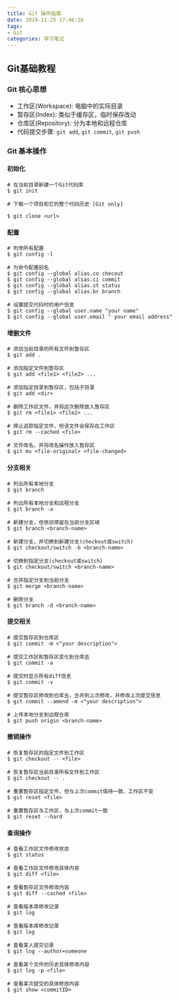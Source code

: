 ```yaml
---
title: Git 操作指南
date: 2019-11-25 17:46:16
tags: 
- Git
categories: 学习笔记
---
```



## Git基础教程

### Git 核心思想

- 工作区(Workspace): 电脑中的实际目录
- 暂存区(Index): 类似于缓存区，临时保存改动
- 仓库区(Repository): 分为本地和远程仓库
- 代码提交步骤: `git add`, `git commit`, `git push`


### Git 基本操作

#### 初始化

```git
# 在当前目录新建一个Git代码库
$ git init

# 下载一个项目和它的整个代码历史 [Git only]

$ git clone <url>
```

#### 配置

```git
# 列举所有配置
$ git config -l

# 为命令配置别名
$ git config --global alias.co checout
$ git config --global alias.ci commit
$ git config --global alias.st status
$ git config --global alias.br branch

# 设置提交代码时的用户信息
$ git config --global user.name "your name"
$ git config --global user.email " your email address"
```

#### 增删文件

```git
# 添加当前目录的所有文件到暂存区
$ git add .

# 添加指定文件到暂存区
$ git add <file1> <file2> ...

# 添加指定目录到暂存区，包括子目录
$ git add <dir>

# 删除工作区文件，并将这次删除放入暂存区
$ git rm <file1> <file2> ...

# 停止追踪指定文件，但该文件会保存在工作区
$ git rm --cached <file>

# 文件改名，并将改名操作放入暂存区
$ git mv <file-original> <file-changed> 
```

#### 分支相关

```git
# 列出所有本地分支
$ git branch

# 列出所有本地分支和远程分支
$ git branch -a

# 新建分支，但依旧停留在当前分支区域
$ git branch <branch-name>

# 新建分支，并切换到新建分支(checkout或switch)
$ git checkout/switch -b <branch-name>

# 切换到指定分支(checkout或switch)
$ git checkout/switch <branch-name>

# 合并指定分支到当前分支
$ git merge <branch-name>

# 删除分支
$ git branch -d <branch-name>
```

#### 提交相关
```git
# 提交暂存区到仓库区
$ git commit -m <"your description">

# 提交工作区和暂存区变化到仓库去
$ git commit -a

# 提交时显示所有diff信息
$ git commit -v

# 提交暂存区修改到仓库去，合并到上次修改，并修改上次提交信息
$ git commit --amend -m <"your description">

# 上传本地分支到远程仓库
$ git push origin <branch-name>
```

#### 撤销操作

```git
# 恢复暂存区的指定文件到工作区
$ git checkout -- <file>

# 恢复暂存区当前目录所有文件到工作区
$ git checkout -- .

# 重置暂存区指定文件，但与上次commit保持一致，工作区不变
$ git reset <file>

# 重置暂存区与工作区，与上次commit一致
$ git reset --hard
```

#### 查询操作

```git
# 查看工作区文件修改状态
$ git status

# 查看工作区文件修改具体内容
$ git diff <file>

# 查看暂存区文件修改内容
$ git diff --cached <file>

# 查看版本库修改记录
$ git log

# 查看版本库修改记录
$ git log

# 查看某人提交记录
$ git log --author=someone

# 查看某个文件的历史具体修改内容
$ git log -p <file>

# 查看某次提交的具体修改内容
$ git show <commitID>